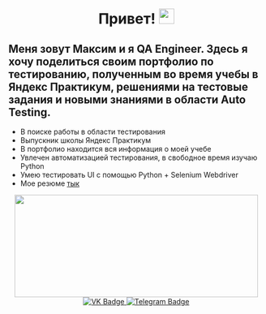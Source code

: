 <h1 align='center'>
  Привет!
  <img src="https://media.giphy.com/media/hvRJCLFzcasrR4ia7z/giphy.gif" width="30px"/>
</h1>
<h2>
  Меня зовут Максим и я QA Engineer. Здесь я хочу поделиться своим портфолио по тестированию, полученным во время учебы в Яндекс Практикум, решениями на тестовые задания и новыми знаниями в области Auto Testing.
</h2>
<ul>
  <li>
    В поиске работы в области тестирования
  </li>
  <li>
    Выпускник школы Яндекс Практикум
  </li>
  <li>
    В портфолио находится вся информация о моей учебе
  </li>
  <li>
    Увлечен автоматизацией тестирования, в свободное время изучаю Python
  </li>
  <li>
    Умею тестировать UI с помощью Python + Selenium Webdriver
  </li>
  <li>
    Мое резюме <a href='https://drive.google.com/file/d/1wEX1tkYft5bO8n1toopxkKvEJwIem2hQ/view?usp=sharing'>тык</a>
  </li>
</ul>
<div id="header" align="center">
  <img src="https://media2.giphy.com/media/12Q9qZRnnab0T6/giphy.gif?cid=ecf05e47gv6qml8xuy4kl90qs3h64nmwwadvaoznrcfn1jex&ep=v1_gifs_search&rid=giphy.gif&ct=g" width="480" height="202" frameBorder="0" class="giphy-embed" allowFullScreen/>
</div>
<div id="badges" align='center'>
  <a href="https://vk.com/paramonov.maxim">
    <img src="https://img.shields.io/badge/VK-blue?style=for-the-badge&logo=vk&logoColor=white" alt="VK Badge"/>
  </a>
  <a href="https://vk.com/paramonov.maxim"
    <img src="https://img.icons8.com/?size=512&amp;id=P7UIlhbpWzZm&amp;format=png" width="40" height="40" alt="gmail"  style="max-width: 100%;"/>
  </a>
  <a href="https://t.me/ParamonovMO">
    <img src="https://img.shields.io/badge/Telegram-blue?style=for-the-badge&logo=telegram&logoColor=white" alt="Telegram Badge"/>
  </a>
</div>
<div align='center'>
  <img src="https://komarev.com/ghpvc/?username=ParamonovMO&style=flat-square&color=blue" alt=""/>
</div>

